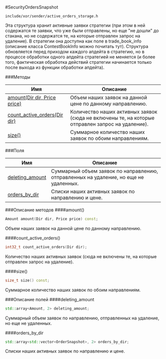 #SecurityOrdersSnapshot

`include/xor/sender/active_orders_storage.h`


Эта структура хранит активные заявки стратегии (при этом в ней содержатся те заявки, что уже были отправлены, но еще "не дошли" до стакана, но не содержатся те, на которые отправлен запрос на удаление). В стратегии она доступна как поле в trade_book_info (описание класса ContestBookInfo можно почитать тут). Структура обновляется перед приходом каждого апдейта в стратегию, но в процессе обработки одного апдейта стратегией не меняется (и более того, фактическая обработка действий стратегии начинается только после выхода из функции обработки апдейта).


###Методы


|Имя| Описание|
|------------------|--------------------|
|[amount(Dir dir, Price price)](#amount)|Объем наших заявок на данной цене по данному направлению.|
|[count_active_orders(Dir dir)](#count_active_orders)|Количество наших активных заявок (сюда не включены те, на которые отправлен запрос на удаление).|
|[size()](#size)|Суммарное количество наших заявок по обоим направлениям.|

###Поля


|Имя| Описание|
|------------------|--------------------|
|[deleting_amount](#deleting_amount)|Суммарный объем заявок по направлению, отправленных на удаление, но еще не удаленных.|
|[orders_by_dir](#orders_by_dir)|Списки наших активных заявок по направлению и цене.|

###Описание методов
<a id="amount"></a>
####amount()
```c++
Amount amount(Dir dir, Price price) const;
```
Объем наших заявок на данной цене по данному направлению.

<a id="count_active_orders"></a>
####count_active_orders()
```c++
int32_t count_active_orders(Dir dir);
```
Количество наших активных заявок (сюда не включены те, на которые отправлен запрос на удаление).

<a id="size"></a>
####size()
```c++
size_t size() const;
```
Суммарное количество наших заявок по обоим направлениям.


###Описание полей
<a id="deleting_amount"></a>
####deleting_amount
```c++
std::array<Amount, 2> deleting_amount;
```
Суммарный объем заявок по направлению, отправленных на удаление, но еще не удаленных.

<a id="orders_by_dir"></a>
####orders_by_dir
```c++
std::array<std::vector<OrderSnapshot>, 2> orders_by_dir;
```
Списки наших активных заявок по направлению и цене.



